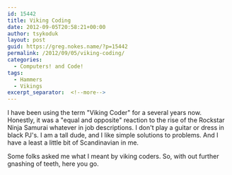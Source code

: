 ```yaml
---
id: 15442
title: Viking Coding
date: 2012-09-05T20:58:21+00:00
author: tsykoduk
layout: post
guid: https://greg.nokes.name/?p=15442
permalink: /2012/09/05/viking-coding/
categories:
  - Computers! and Code!
tags:
  - Hammers
  - Vikings
excerpt_separator:  <!--more-->
---
```

<p>I have been using the term "Viking Coder" for a several years now. Honestly, it was a "equal and opposite" reaction to the rise of the Rockstar Ninja Samurai whatever in job descriptions. I don't play a guitar or dress in black PJ's. I am a tall dude, and I like simple solutions to problems. And I have a least a little bit of Scandinavian in me.</p>


<p>Some folks asked me what I meant by viking coders. So, with out further gnashing of teeth, here you go.</p>

<!--more-->
<script src="https://gist.github.com/3643237.js?file=VikingCoders.md"></script>